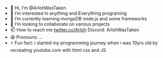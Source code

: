 - 👋 Hi, I’m @ArlohWasTaken
- 👀 I’m interested in anything and Everything programing
- 🌱 I’m currently learning mongoDB node.js and some frameworks
- 💞️ I’m looking to collaborate on various projects
- 📫 How to reach me [twitter.co/Arloh](https://twitter.com/ArlohWasTaken) Discord: ArlohWasTaken
- 😄 Pronouns: ...
- ⚡ Fun fact: i started my programming journey when i was 10yrs old by recreating youtube.com with html css and JS

<!---
ArlohWasTaken/ArlohWasTaken is a ✨ special ✨ repository because its `README.md` (this file) appears on your GitHub profile.
You can click the Preview link to take a look at your changes.
--->
